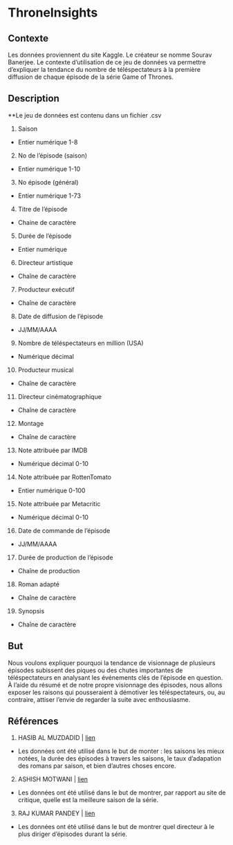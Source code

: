 # ThroneInsights

## Contexte
Les données proviennent du site Kaggle. Le créateur se nomme Sourav Banerjee. Le contexte d’utilisation de ce jeu de données va permettre d’expliquer la tendance du nombre de téléspectateurs à la première diffusion de chaque épisode de la série Game of Thrones.

## Description
**Le jeu de données est contenu dans un fichier .csv

1. Saison  
* Entier numérique 1-8
2.	No de l’épisode (saison)
*	Entier numérique 1-10
3.	No épisode (général)
*	Entier numérique 1-73
4.	Titre de l’épisode
*	Chaine de caractère
5.	Durée de l’épisode
*	Entier numérique
6.	Directeur artistique
*	Chaîne de caractère
7.	Producteur exécutif 
*	Chaîne de caractère
8.	Date de diffusion de l’épisode
*	JJ/MM/AAAA
9.	Nombre de téléspectateurs en million (USA)
*	Numérique décimal
10.	Producteur musical	
*	Chaîne de caractère
11.	Directeur cinématographique
*	Chaîne de caractère
12.	Montage
*	Chaîne de caractère
13.	Note attribuée par IMDB
*	Numérique décimal 0-10
14.	Note attribuée par RottenTomato
*	Entier numérique 0-100 
15.	Note attribuée par Metacritic
*	Numérique décimal 0-10
16.	Date de commande de l’épisode
*	JJ/MM/AAAA
17.	Durée de production de l’épisode
*	Chaîne de production
18.	Roman adapté
*	Chaîne de caractère
19.	Synopsis
*	Chaîne de caractère

## But

Nous voulons expliquer pourquoi la tendance de visionnage de plusieurs épisodes subissent des piques ou des chutes importantes de téléspectateurs en analysant les événements clés de l’épisode en question.
 À l’aide du résumé et de notre propre visionnage des épisodes, nous allons exposer les raisons qui pousseraient à démotiver les téléspectateurs, ou, au contraire, attiser l’envie de regarder la suite avec enthousiasme.  
## Références

1.	HASIB AL MUZDADID | [lien](https://www.kaggle.com/code/hasibalmuzdadid/game-of-thrones-analysis)
*	Les données ont été utilisé dans le but de monter : les saisons les mieux notées, la durée des épisodes à travers les saisons, le taux d’adapation des romans par saison, et bien d’autres choses encore.
2.	ASHISH MOTWANI | [lien](https://www.kaggle.com/code/ashishmotwani/got-best-season-eda)
*	Les données ont été utilisé dans le but de montrer, par rapport au site de critique, quelle est la meilleure saison de la série.
3.	RAJ KUMAR PANDEY | [lien](https://www.kaggle.com/code/rajkumarpandey02/games-of-thrones-eda)
*	Les données ont été utilisé dans le but de montrer quel directeur à le plus diriger d’épisodes durant la série. 

